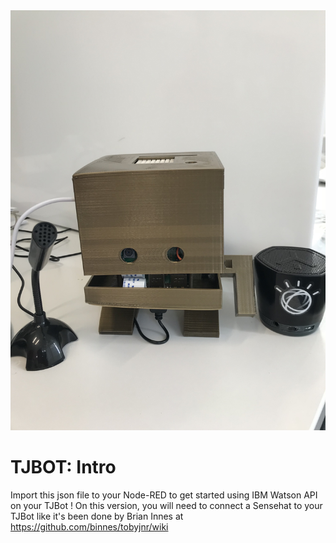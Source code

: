 <img src="./img/tjbotcl.jpeg"/>


# TJBOT: Intro

Import this json file to your Node-RED to get started using IBM Watson API on your TJBot !
On this version, you will need to connect a Sensehat to your TJBot like it's been done by Brian Innes at https://github.com/binnes/tobyjnr/wiki